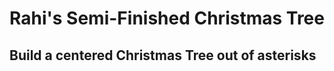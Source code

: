 <h1>Rahi's Semi-Finished Christmas Tree</h1>
<h2>Build a centered Christmas Tree out of asterisks</h2>

